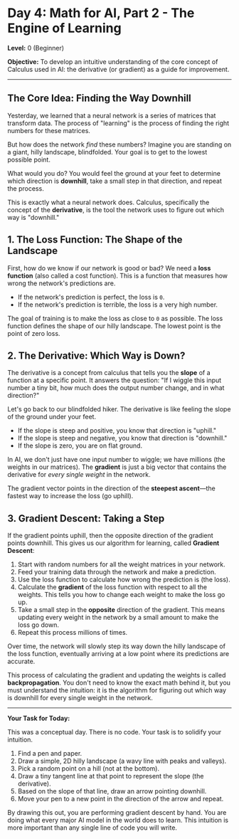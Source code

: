 # Day 4: Math for AI, Part 2 - The Engine of Learning

**Level:** 0 (Beginner)

**Objective:** To develop an intuitive understanding of the core concept of Calculus used in AI: the derivative (or gradient) as a guide for improvement.

---

## The Core Idea: Finding the Way Downhill

Yesterday, we learned that a neural network is a series of matrices that transform data. The process of "learning" is the process of finding the right numbers for these matrices.

But how does the network *find* these numbers? Imagine you are standing on a giant, hilly landscape, blindfolded. Your goal is to get to the lowest possible point.

What would you do? You would feel the ground at your feet to determine which direction is **downhill**, take a small step in that direction, and repeat the process. 

This is exactly what a neural network does. Calculus, specifically the concept of the **derivative**, is the tool the network uses to figure out which way is "downhill."

## 1. The Loss Function: The Shape of the Landscape

First, how do we know if our network is good or bad? We need a **loss function** (also called a cost function). This is a function that measures how wrong the network's predictions are.

*   If the network's prediction is perfect, the loss is `0`.
*   If the network's prediction is terrible, the loss is a very high number.

The goal of training is to make the loss as close to `0` as possible. The loss function defines the shape of our hilly landscape. The lowest point is the point of zero loss.

## 2. The Derivative: Which Way is Down?

The derivative is a concept from calculus that tells you the **slope** of a function at a specific point. It answers the question: "If I wiggle this input number a tiny bit, how much does the output number change, and in what direction?"

Let's go back to our blindfolded hiker. The derivative is like feeling the slope of the ground under your feet.
*   If the slope is steep and positive, you know that direction is "uphill."
*   If the slope is steep and negative, you know that direction is "downhill."
*   If the slope is zero, you are on flat ground.

In AI, we don't just have one input number to wiggle; we have millions (the weights in our matrices). The **gradient** is just a big vector that contains the derivative for *every single weight* in the network. 

The gradient vector points in the direction of the **steepest ascent**—the fastest way to increase the loss (go uphill).

## 3. Gradient Descent: Taking a Step

If the gradient points uphill, then the opposite direction of the gradient points downhill. This gives us our algorithm for learning, called **Gradient Descent**:

1.  Start with random numbers for all the weight matrices in your network.
2.  Feed your training data through the network and make a prediction.
3.  Use the loss function to calculate how wrong the prediction is (the loss).
4.  Calculate the **gradient** of the loss function with respect to all the weights. This tells you how to change each weight to make the loss go up.
5.  Take a small step in the **opposite** direction of the gradient. This means updating every weight in the network by a small amount to make the loss go down.
6.  Repeat this process millions of times.

Over time, the network will slowly step its way down the hilly landscape of the loss function, eventually arriving at a low point where its predictions are accurate.

This process of calculating the gradient and updating the weights is called **backpropagation**. You don't need to know the exact math behind it, but you must understand the intuition: it is the algorithm for figuring out which way is downhill for every single weight in the network.

---

**Your Task for Today:**

This was a conceptual day. There is no code. Your task is to solidify your intuition.

1.  Find a pen and paper.
2.  Draw a simple, 2D hilly landscape (a wavy line with peaks and valleys).
3.  Pick a random point on a hill (not at the bottom).
4.  Draw a tiny tangent line at that point to represent the slope (the derivative).
5.  Based on the slope of that line, draw an arrow pointing downhill.
6.  Move your pen to a new point in the direction of the arrow and repeat.

By drawing this out, you are performing gradient descent by hand. You are doing what every major AI model in the world does to learn. This intuition is more important than any single line of code you will write.

